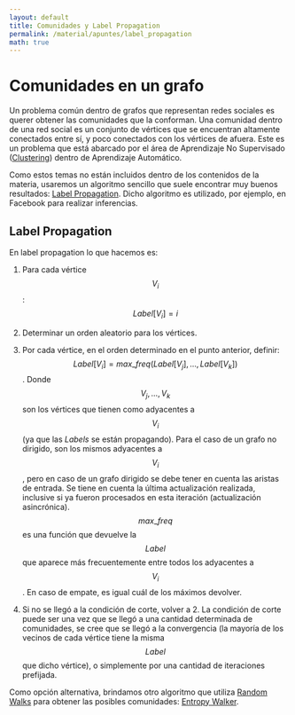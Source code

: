 ```yaml
---
layout: default
title: Comunidades y Label Propagation
permalink: /material/apuntes/label_propagation
math: true
---
```


# Comunidades en un grafo

Un problema común dentro de grafos que representan redes sociales es querer obtener las comunidades que 
la conforman. Una comunidad dentro de una red social es un conjunto de vértices que se encuentran altamente
conectados entre sí, y poco conectados con los vértices de afuera. Este es un problema que está abarcado
por el área de Aprendizaje No Supervisado ([Clustering](https://en.wikipedia.org/wiki/Cluster_analysis))
dentro de Aprendizaje Automático. 

Como estos temas no están incluidos dentro de los contenidos de la materia, usaremos un algoritmo sencillo
que suele encontrar muy buenos resultados: [Label Propagation](http://arxiv.org/pdf/0709.2938v1.pdf). 
Dicho algoritmo es utilizado, por ejemplo, en Facebook para realizar inferencias.

## Label Propagation

En label propagation lo que hacemos es:

1. Para cada vértice $$V_i$$: $$Label[V_i] = i$$

1. Determinar un orden aleatorio para los vértices.

1. Por cada vértice, en el orden determinado en el punto anterior, definir: $$Label[V_i] = max\_freq(Label[V_j], ..., Label[V_k])$$.
Donde $$V_j, ..., V_k$$ son los vértices que tienen como adyacentes a $$V_i$$ (ya que las _Labels_ se están propagando). 
Para el caso de un grafo no dirigido, son los mismos adyacentes a $$V_i$$, pero en caso de un grafo dirigido se 
debe tener en cuenta las aristas de entrada. Se tiene en cuenta la última actualización realizada, inclusive si 
ya fueron procesados en esta iteración (actualización asincrónica). 
$$max\_freq$$ es una función que devuelve la $$Label$$ que aparece más frecuentemente entre todos los 
adyacentes a $$V_i$$. En caso de empate, es igual cuál de los máximos devolver. 

1. Si no se llegó a la condición de corte, volver a 2. La condición de corte puede ser una vez que se llegó 
a una cantidad determinada de comunidades, se cree que se llegó a la convergencia (la mayoría de los
vecinos de cada vértice tiene la misma $$Label$$ que dicho vértice), o simplemente por una cantidad de
iteraciones prefijada.

Como opción alternativa, brindamos otro algoritmo que utiliza [Random Walks](random_walks) para obtener 
las posibles comunidades: 
[Entropy Walker](https://drive.google.com/file/d/0B8rBD4QSqWnSLTdWTXdFaUtUNjQ/view).

